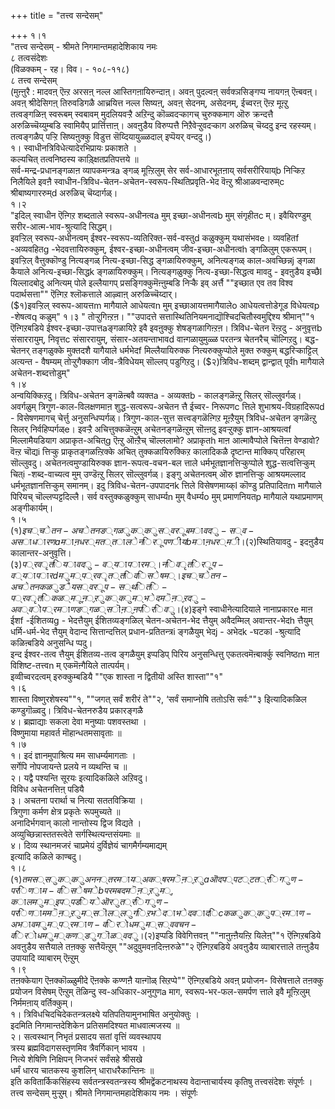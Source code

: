 +++
title = "तत्त्व सन्देसम्"

+++
१।१  
"तत्त्व सन्देसम् - श्रीमते निगमान्तमहादेशिकाय नमः   
८ तत्वसंदेशः  
(विळक्कम् - रह। विव। - १०८-११८)  
८ तत्त्व सन्देसम्  
(मुऩ्ऩुरै : मादवऩ् ऎऩ्ऱ अरसऩ् नल्ल आस्तिगऩायिरुन्दाऩ्। अवऩ् पुदल्वऩ् सर्वक्ञसिङ्गप्प नायगऩ् ऎऩ्बवऩ्। अवऩ् श्रीदेसिगऩ् तिरुवडिगळै आच्रयित्त नल्ल सिष्यऩ्, अवऩ् सेदनम्, असेदनम्, ईच्वरऩ् ऎऩ्ऱ मूऩ्ऱु तत्वङ्गळिऩ् स्वरूबम् स्वबावम् मुदलियवऱ्ऱै अऱिन्दु कॊळ्वदऱ्कागच् चुरुक्कमाग ऒरु क्रन्दत्तै अरुळिच्चॆय्युम्बडि स्वामियैप् प्रार्त्तित्ताऩ्। अवऩुडैय विरुप्पत्तै निऱैवेऱ्ऱुवदऱ्काग अरुळिच् चॆय्ददु इन्द रहस्यम्। तत्वङ्गळैप् पऱ्ऱि सिष्यऩुक्कु विडुत्त सॆय्दियायुळ्ळदाल् इप्पॆयर् वन्ददु।)  
१। स्वाधीनत्रिविधेत्यादेरभिप्रायः प्रकाशते ।   
कल्यचित् तत्वनिष्ठस्य काड़्क्षितप्रतिपत्तये ॥  
सर्व-मन्द्र-प्रधानङ्गळाऩ व्यापकमन्त्रa ङ्गळ् मूऩ्ऱिलुम् सेर सर्व-आधारभूतऩाय् सर्वसरीरियाय्b निऱ्किऱ निलैयिले इवऩै स्वाधीन-त्रिविध-चेतन-अचेतन-स्वरूप-स्थितिप्रवृति-भेद वॆऩ्ऱु श्रीआळवन्दारुम्c श्रीबाष्यगाररुम्d अरुळिच् चॆय्दार्गळ्।  
१।२  
"इदिल् स्वाधीन ऎऩ्गिऱ शब्दताले स्वरूप-अधीनत्वa मुम् इच्छा-अधीनत्वb मुम् संगृहीतc म्। इवैयिरण्डुम् सरीर-आत्म-भाव-श्रुत्यादि सिद्धम्।  
इवऱ्ऱिल् स्वरूप-अधीनत्वम् ईश्वर-स्वरूप-व्यतिरिक्त-सर्व-वस्तुd कळुक्कुम् यथासंभवe। व्यवहितf -अव्यवहितg -भेदवत्तायिरुक्कुम्, ईश्वर-इच्छा-अधीनत्वम् जीव-इच्छा-अधीनत्वh ङ्गळिलुम् एकरूपम्। इवऱ्ऱिल् वैत्तुक्कॊण्डु नित्यङ्गळ् नित्य-इच्छा-सिद्ध ङ्गळायिरुक्कुम्, अनित्यङ्गळ् काल-अवच्छिन्नj ङ्गळा कैयाले अनित्य-इच्छा-सिद्धk ङ्गळायिरुक्कुम्। नित्यङ्गळुक्कु नित्य-इच्छा-सिद्धत्व मावदु - इवऩुडैय इच्छैl यिल्लादबोदु अनित्यम् पोले इल्लैयागप् प्रसङ्गिक्कुमॆऩ्ऩुम्बडि निऱ्कै इव् अर्त्तै ""इच्छात एव तव विश्व पदार्थसत्ता"" ऎऩ्गिऱ श्लॊकत्ताले आऴ्वाऩ् अरुळिच्चॆय्दार्।  
($१)इवऱ्ऱिल् स्वरूप-आयत्तm मागैयाले आधेयत्वn मुम् इच्छाआयत्तमागैयालेo आधेयत्वत्तोडेगूड विधेयत्वp -शेषत्वq कळुम्"  
१।३  
" तोऱ्ऱुगिऩ्ऱऩ। ""उपादत्ते सत्तास्थितिनियमनाद्यॊश्चिदचितौस्वमुद्दिश्य श्रीमान्""१ ऎऩ्गिऱबडिये ईश्वर-इच्छा-उपात्तaङ्गळायिऱे इवै इवऩुक्कु शेषङ्गळागिऩ्ऱऩ।   
त्रिविध-चेतन रॆऩ्ऱदु - अनुवृत्तb संसाररायुम्, निवृत्तc संसाररायुम्, संसार-अतयन्ताभावd वाऩ्गळायुमुळ्ळ परतन्त्र चेतनरैच् चॊल्गिऱदु। बद्ध-चेतनर् तङ्गळुक्के मुक्तदशै यागैयाले धर्मभेदf मिल्लैयायिरुक्क नित्यरुक्कुप्पोले मुक्त रुक्कुम् बद्धरिऱ्काट्टिल् अत्यन्त - वैषम्यम् तोऱ्ऱुगैक्काग जीव-त्रैविधेयम् सॊल्लप् पडुगिऱदु।  
 ($२)त्रिविध-शब्दम् द्वान्द्वात् पूर्वh मागैयाले अचेतन-शब्दत्तोडुम्"  
१।४  
अन्वयिक्किऱदु। त्रिविध-अचेतन ङ्गळॆऩ्बवै व्यक्तa - अव्यक्तb - कालङ्गळॆऩ्ऱु सिलर् सॊल्लुवर्गळ्। अवर्गळुम् त्रिगुण-काल-विलक्षणमाऩ शुद्ध-सत्वरूप-अचेतन त्तै ईच्वर- निरूपणc त्तिले शुभाश्रय-विग्रहादिरूपd - विसेषणमागच् चेर्त्तु अनुसन्धिप्पर्गळ्। त्रिगुण-काल-सुत्त सत्त्वङ्गळॆऩ्गिऱ मूऩ्ऱैयुम् त्रिविध-अचेतन ङ्गळॆऩ्ऱु सिलर् निर्वहिप्पर्गळ्e। इवऱ्ऱै अचित्तुक्कळॆऩ्ऱुम् अचेतनङ्गळॆऩ्ऱुम् सॊऩ्ऩदु इवऱ्ऱुक्कु ज्ञान-आश्रयत्वf मिल्लामैयडियाग अप्राकृत-अचित्g ऎऩ्ऱु ऒऩ्ऱैच् चॊल्ललामो? अप्राकृतh माऩ आत्मावैप्पोले चित्तॆऩ्ऩ वेण्डावो?वॆऩ्ऱ चॊद्यi त्तिऱ्कु प्राकृतङ्गळऩ्ऱिक्के अचित् तुक्कळायिरुक्किऱ कालादिकळै दृष्टान्त माक्किप् परिहारम् सॊल्लुवदु। अचेतनत्वमुण्डायिरुक्क ज्ञान-रूपत्व-वचन-बल त्ताले धर्मभूतज्ञानत्तिऱ्कुप्पोले शुद्ध-सत्वत्तिऱ्कुम् चित्i -शब्द-वाच्यत्व मुम् उण्डॆऩ्ऱु सिलर् सॊल्लुवर्गळ्। इङ्गु अचेतनत्वम् ऒरु ज्ञानत्तिऱ्कु आश्रयमल्लाद धर्मभूतज्ञानत्तिऱ्कुम् समानम्। इदु त्रिविध-चेतन-उपपादनk त्तिले विसेषणमाय्क्l कॊण्डु प्रतिपादितm मागैयाले पिरियच् चॊल्लप्पट्टदिल्लै। सर्व वस्तुक्कळुक्कुम् साधर्म्यn मुम् वैधर्म्यo मुम् प्रमाणनियतp मागैयाले यथाप्रमाणम् अङ्गीकार्यम्।  
१।५  
($१)इच् चेतन-अचेतनङ्गळुक्कु स्वरूबमावदु - स्व-असाधारणa माऩ धर्मत्ताले निरूपणीयb माऩ धर्मी।   
($२)स्थितियावदु - इदऩुडैय कालान्तर-अनुवृत्ति।   
($३)प्रवृतियावदु - व्यापारम्। निवृतिरूप-व्यापारd मुम् प्रवृत्ति विसेषम्।   
इच् चेतन-अचेतनकळुडैय स्वरूप-स्थिति-प्रवृतिकळ् मूऩ्ऱुक्कुम् भेदमॆऩ्ऱदु - अव्वो प्रमाणङ्गळ् सॊऩ्ऩ पिरिवु।   
($४)इङ्गे स्वाधीनेत्यादियाले नानाप्रकारe माऩ ईशf -ईशितव्यg - भेदत्तैयुम् ईशितव्यङ्गळिल् चेतन-अचेतन-भेद त्तैयुम् अवैदम्मिल् अवान्तर-भेदh त्तैयुम् धर्मि-धर्म-भेद त्तैयुम् वेदान्द सित्तान्दत्तिल् प्रधान-प्रतितन्त्रi ङ्गळैयुम् भेदj - अभेदk -घटकl -श्रुत्यादि कळिऩ्बडिये अनुसन्धि प्पदु।   
इन्द ईश्वर-तत्व त्तैयुम् ईशितव्य-तत्व ङ्गळैयुम् इप्पडिप् पिरिय अनुसन्धित्तु एकतत्वमॆऩ्बार्क्कु स्वनिष्ठm माऩ विशिष्ट-तत्त्वn म् एकमॆऩ्गैयिले तात्पर्यम्।   
इव्वीच्वरदत्वम् इरुक्कुम्बडियै ""एक शास्ता न द्वितीयॊ अस्ति शास्ता""१"  
१।६  
शास्ता विष्णुरशेषस्य""१, ""जगत् सर्वं शरीरं ते""२, ‘सर्वं समाप्नोषि ततोऽसि सर्वः""३ इित्यादिकळिल कण्डुगॊळ्वदु। त्रिविध-चेतनरुडैय प्रकारङ्गळै   
४। ब्रह्माद्याः सकला देवा मनुष्याः पशवस्तथा ।  
विष्णुमाया महावर्त मॊहान्धतमसावृताः ॥  
१।७  
१। इदं ज्ञानमुपाश्रित्य मम साधर्म्यमागताः ।  
सर्गेपि नोपजायन्ते प्रलये न व्यथन्ति च ॥  
२। यद्वै पश्यन्ति सूरयः इत्यादिकळिले अऱिवदु।   
विविध अचेतनत्तिऩ् पडियै  
३। अचतना परार्था च नित्या सततविक्रिया ।  
त्रिगुणा कर्मण क्षेत्र प्रकृतेः रूपमुच्यते ॥  
अनादिर्भगवान् कालो नान्तोस्य द्विज विद्यते ।  
अव्युच्छिन्नास्ततस्त्वेते सर्गस्थित्यन्तसंयमाः ॥  
४। दिव्य स्थानमजरं चाप्रमेयं दुर्विज्ञेयं चागमैर्गम्यमाद्यम्   
इत्यादि कळिले काण्बदु।  
१।८  
($१)तमस्सुक्कु अनन्तरमाय् अक्षरमॆऩ्ऱुa ऒदप्पट्ट त्रिगुण-परिणाम-विसेषमेb परमबदमॆऩ्ऱुम्, कालमुम् इप्पडिये ऒरु त्रिगुण- परिणाममॆऩ्ऱुम् सॊल्लुगिऱ भेदाभेदवादिc कळुक्कु प्रमाण-अभावमुम् प्रमाण-विरोधमुम् स्ववचन-विरोध मुम् कण्डुगॊळ्वदु।  
($२)इप्पडि विवेगित्तवऩ् ""नाऩुऩ्ऩैयऩ्ऱि यिलेऩ्""१ ऎऩ्गिऱबडिये अवऩुडैय सत्तैयाले तऩक्कु सत्तैयॆऩ्ऱुम् ""अदुवुमवऩदिऩ्ऩरुळे""२ ऎऩ्गिऱबडिये अवऩुडैय व्याबारत्ताले तऩ्ऩुडैय उपायादि व्याबारम् ऎऩ्ऱुम्   
१।९  
तऩक्केयाग ऎऩक्कॊळ्ळुमीदे ऎऩक्के कण्णऩै याऩ्गॊळ् सिऱप्पे"" ऎऩ्गिऱबडिये अवऩ् प्रयोजन- विसेषत्ताले तऩक्कु प्रयोजन विसेषम् ऎऩ्ऱुम् तॆळिन्दु स्व-अधिकार-अनुगुणa माग, स्वरूप-भर-फल-समर्पण त्ताले इवै मूऩ्ऱिलुम् निर्ममऩाय् वर्तिक्कुम्।  
१। त्रिविधचिदचिदेकतन्त्रलक्ष्ये यतिपतियामुनभाषित अनुयोक्तुः ।  
इदमिति निगमान्तदेशिकेन प्रतिसमदिश्यत माधवात्मजस्य ॥  
२। सत्वस्थान् निभृतं प्रसादय सतां वृत्तिं व्यवस्थापय  
त्रस्य ब्रह्मविदागसस्तृणमिव त्रैवर्गिकान् भावय ।  
नित्ये शेषिणि निक्षिपन् निजभरं सर्वंसहे श्रीसखे  
धर्मं धारय चातकस्य कुशलिन् धाराधरैकान्तिनः ॥  
इति कवितार्किकसिंहस्य सर्वतन्त्रस्वतन्त्रस्य श्रीमद्वेंकटनाथस्य वेदान्ताचार्यस्य कृतिषु तत्त्वसंदेशः संपूर्णः । तत्त्व सन्देसम् मुऱ्ऱुम्। श्रीमते निगमान्तमहादेशिकाय नमः । संपूर्णः

